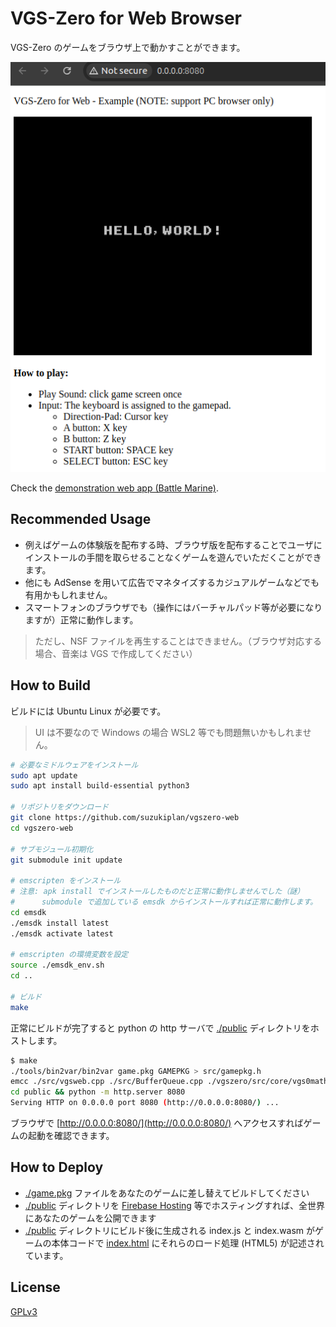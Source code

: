 # VGS-Zero for Web Browser

VGS-Zero のゲームをブラウザ上で動かすことができます。

![screenshot.png](./screenshot.png)

Check the [demonstration web app (Battle Marine)](https://battle-marine.web.app/).

## Recommended Usage

- 例えばゲームの体験版を配布する時、ブラウザ版を配布することでユーザにインストールの手間を取らせることなくゲームを遊んでいただくことができます。
- 他にも AdSense を用いて広告でマネタイズするカジュアルゲームなどでも有用かもしれません。
- スマートフォンのブラウザでも（操作にはバーチャルパッド等が必要になりますが）正常に動作します。

> ただし、NSF ファイルを再生することはできません。（ブラウザ対応する場合、音楽は VGS で作成してください）

## How to Build

ビルドには Ubuntu Linux が必要です。

> UI は不要なので Windows の場合 WSL2 等でも問題無いかもしれません。

```bash
# 必要なミドルウェアをインストール
sudo apt update
sudo apt install build-essential python3

# リポジトリをダウンロード
git clone https://github.com/suzukiplan/vgszero-web
cd vgszero-web

# サブモジュール初期化
git submodule init update

# emscripten をインストール
# 注意: apk install でインストールしたものだと正常に動作しませんでした（謎）
#      submodule で追加している emsdk からインストールすれば正常に動作します。
cd emsdk
./emsdk install latest
./emsdk activate latest

# emscripten の環境変数を設定
source ./emsdk_env.sh
cd ..

# ビルド
make
```

正常にビルドが完了すると python の http サーバで [./public](./public/) ディレクトリをホストします。

```bash
$ make
./tools/bin2var/bin2var game.pkg GAMEPKG > src/gamepkg.h
emcc ./src/vgsweb.cpp ./src/BufferQueue.cpp ./vgszero/src/core/vgs0math.c ./vgszero/src/core/vgstone.c ./vgszero/src/core/nsf/xgm/devices/Sound/rom_tndtable.c ./vgszero/src/core/nsf/xgm/player/nsf/nsf.cpp ./vgszero/src/core/nsf/xgm/devices/CPU/nes_cpu.cpp ./vgszero/src/core/nsf/xgm/devices/Sound/nes_vrc6.cpp ./vgszero/src/core/nsf/xgm/devices/Sound/nes_apu.cpp ./vgszero/src/core/nsf/xgm/devices/Sound/nes_dmc.cpp ./vgszero/src/core/nsf/xgm/devices/Memory/nsf2_vectors.cpp ./vgszero/src/core/nsf/xgm/devices/Memory/nes_bank.cpp ./vgszero/src/core/nsf/xgm/devices/Memory/nes_mem.cpp ./vgszero/src/core/nsf/xgm/devices/Misc/nsf2_irq.cpp ./vgszero/src/core/nsf/xgm/devices/Audio/rconv.cpp -s WASM=1 -s USE_SDL=2 -O3 -o public/index.js
cd public && python -m http.server 8080
Serving HTTP on 0.0.0.0 port 8080 (http://0.0.0.0:8080/) ...
```

ブラウザで [http://0.0.0.0:8080/](http://0.0.0.0:8080/) へアクセスすればゲームの起動を確認できます。

## How to Deploy

- [./game.pkg](./game.pkg) ファイルをあなたのゲームに差し替えてビルドしてください
- [./public](./public/) ディレクトリを [Firebase Hosting](https://firebase.google.com/docs/hosting?hl=ja) 等でホスティングすれば、全世界にあなたのゲームを公開できます
- [./public](./public/) ディレクトリにビルド後に生成される index.js と index.wasm がゲームの本体コードで [index.html](./public/index.html) にそれらのロード処理  (HTML5) が記述されています。

## License

[GPLv3](./LICENSE.txt)
